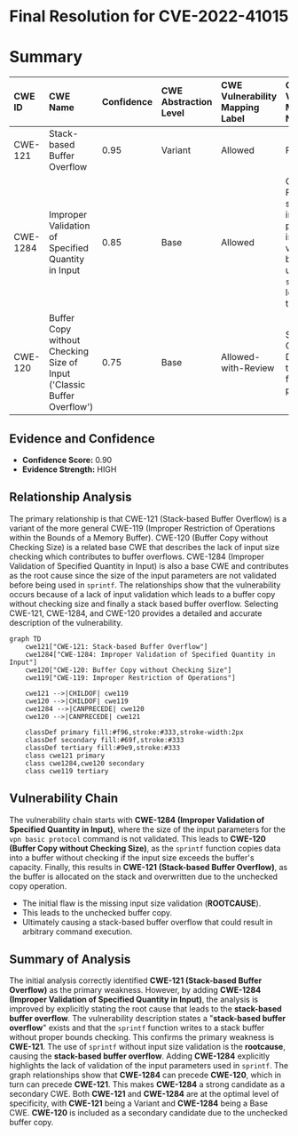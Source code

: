 # Final Resolution for CVE-2022-41015

# Summary
| CWE ID   | CWE Name                                                              | Confidence | CWE Abstraction Level | CWE Vulnerability Mapping Label | CWE-Vulnerability Mapping Notes                                                                                                                                                                                                        |
| :------- | :-------------------------------------------------------------------- | :--------- | :-------------------- | :------------------------------ | :------------------------------------------------------------------------------------------------------------------------------------------------------------------------------------------------------------------------------------- |
| CWE-121  | Stack-based Buffer Overflow                                           | 0.95       | Variant               | Allowed                         | Primary CWE                                                                                                                                                                                                                            |
| CWE-1284 | Improper Validation of Specified Quantity in Input                    | 0.85       | Base                  | Allowed                         | Contributing Factor - The size of the input parameters is not validated before being used in `sprintf`, leading to the overflow.                                                                                                    |
| CWE-120  | Buffer Copy without Checking Size of Input ('Classic Buffer Overflow') | 0.75       | Base                  | Allowed-with-Review           | Secondary Candidate - Describes the fundamental problem.                                                                                                                                                                                 |

## Evidence and Confidence

*   **Confidence Score:** 0.90
*   **Evidence Strength:** HIGH

## Relationship Analysis
The primary relationship is that CWE-121 (Stack-based Buffer Overflow) is a variant of the more general CWE-119 (Improper Restriction of Operations within the Bounds of a Memory Buffer). CWE-120 (Buffer Copy without Checking Size) is a related base CWE that describes the lack of input size checking which contributes to buffer overflows. CWE-1284 (Improper Validation of Specified Quantity in Input) is also a base CWE and contributes as the root cause since the size of the input parameters are not validated before being used in `sprintf`. The relationships show that the vulnerability occurs because of a lack of input validation which leads to a buffer copy without checking size and finally a stack based buffer overflow. Selecting CWE-121, CWE-1284, and CWE-120 provides a detailed and accurate description of the vulnerability.

```mermaid
graph TD
    cwe121["CWE-121: Stack-based Buffer Overflow"]
    cwe1284["CWE-1284: Improper Validation of Specified Quantity in Input"]
    cwe120["CWE-120: Buffer Copy without Checking Size"]
    cwe119["CWE-119: Improper Restriction of Operations"]
    
    cwe121 -->|CHILDOF| cwe119
    cwe120 -->|CHILDOF| cwe119
    cwe1284 -->|CANPRECEDE| cwe120
    cwe120 -->|CANPRECEDE| cwe121
    
    classDef primary fill:#f96,stroke:#333,stroke-width:2px
    classDef secondary fill:#69f,stroke:#333
    classDef tertiary fill:#9e9,stroke:#333
    class cwe121 primary
    class cwe1284,cwe120 secondary
    class cwe119 tertiary
```

## Vulnerability Chain
The vulnerability chain starts with **CWE-1284 (Improper Validation of Specified Quantity in Input)**, where the size of the input parameters for the `vpn basic protocol` command is not validated. This leads to **CWE-120 (Buffer Copy without Checking Size)**, as the `sprintf` function copies data into a buffer without checking if the input size exceeds the buffer's capacity. Finally, this results in **CWE-121 (Stack-based Buffer Overflow)**, as the buffer is allocated on the stack and overwritten due to the unchecked copy operation.
  - The initial flaw is the missing input size validation (**ROOTCAUSE**).
  - This leads to the unchecked buffer copy.
  - Ultimately causing a stack-based buffer overflow that could result in arbitrary command execution.

## Summary of Analysis
The initial analysis correctly identified **CWE-121 (Stack-based Buffer Overflow)** as the primary weakness. However, by adding **CWE-1284 (Improper Validation of Specified Quantity in Input)**, the analysis is improved by explicitly stating the root cause that leads to the **stack-based buffer overflow**. The vulnerability description states a "**stack-based buffer overflow**" exists and that the `sprintf` function writes to a stack buffer without proper bounds checking. This confirms the primary weakness is **CWE-121**. The use of `sprintf` without input size validation is the **rootcause**, causing the **stack-based buffer overflow**. Adding **CWE-1284** explicitly highlights the lack of validation of the input parameters used in `sprintf`. The graph relationships show that **CWE-1284** can precede **CWE-120**, which in turn can precede **CWE-121**. This makes **CWE-1284** a strong candidate as a secondary CWE. Both **CWE-121** and **CWE-1284** are at the optimal level of specificity, with **CWE-121** being a Variant and **CWE-1284** being a Base CWE. **CWE-120** is included as a secondary candidate due to the unchecked buffer copy.